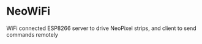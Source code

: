 # NeoWiFi
WiFi connected ESP8266 server to drive NeoPixel strips, and client to send commands remotely
